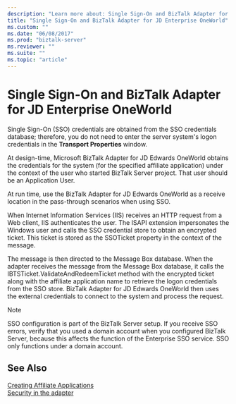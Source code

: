 ```yaml
---
description: "Learn more about: Single Sign-On and BizTalk Adapter for JD Enterprise OneWorld"
title: "Single Sign-On and BizTalk Adapter for JD Enterprise OneWorld"
ms.custom: ""
ms.date: "06/08/2017"
ms.prod: "biztalk-server"
ms.reviewer: ""
ms.suite: ""
ms.topic: "article"
---
```

# Single Sign-On and BizTalk Adapter for JD Enterprise OneWorld
Single Sign-On (SSO) credentials are obtained from the SSO credentials database; therefore, you do not need to enter the server system's logon credentials in the **Transport Properties** window.  
  
 At design-time, Microsoft BizTalk Adapter for JD Edwards OneWorld obtains the credentials for the system (for the specified affiliate application) under the context of the user who started BizTalk Server project. That user should be an Application User.  
  
 At run time, use the BizTalk Adapter for JD Edwards OneWorld as a receive location in the pass-through scenarios when using SSO.  
  
 When Internet Information Services (IIS) receives an HTTP request from a Web client, IIS authenticates the user. The ISAPI extension impersonates the Windows user and calls the SSO credential store to obtain an encrypted ticket. This ticket is stored as the SSOTicket property in the context of the message.  
  
 The message is then directed to the Message Box database. When the adapter receives the message from the Message Box database, it calls the IBTSTicket.ValidateAndRedeemTicket method with the encrypted ticket along with the affiliate application name to retrieve the logon credentials from the SSO store. BizTalk Adapter for JD Edwards OneWorld then uses the external credentials to connect to the system and process the request.  
  
> [!NOTE]
>  SSO configuration is part of the BizTalk Server setup. If you receive SSO errors, verify that you used a domain account when you configured BizTalk Server, because this affects the function of the Enterprise SSO service. SSO only functions under a domain account.  
  
## See Also  
 [Creating Affiliate Applications](../core/creating-affiliate-applications3.md)   
 [Security in the adapter](../core/security-in-biztalk-adapter-for-jd-edwards-oneworld.md)
